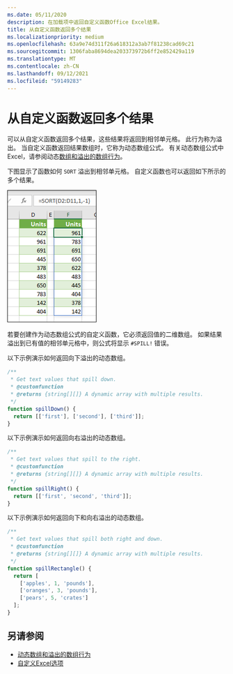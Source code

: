 ```yaml
---
ms.date: 05/11/2020
description: 在加载项中返回自定义函数Office Excel结果。
title: 从自定义函数返回多个结果
ms.localizationpriority: medium
ms.openlocfilehash: 63a9e74d311f26a618312a3ab7f81238cad69c21
ms.sourcegitcommit: 1306faba8694dea203373972b6ff2e852429a119
ms.translationtype: MT
ms.contentlocale: zh-CN
ms.lasthandoff: 09/12/2021
ms.locfileid: "59149283"
---
```

# <a name="return-multiple-results-from-your-custom-function"></a>从自定义函数返回多个结果

可以从自定义函数返回多个结果，这些结果将返回到相邻单元格。 此行为称为溢出。 当自定义函数返回结果数组时，它称为动态数组公式。 有关动态数组公式中Excel，请参阅动态[数组和溢出的数组行为](https://support.microsoft.com/office/205c6b06-03ba-4151-89a1-87a7eb36e531)。

下图显示了函数如何 `SORT` 溢出到相邻单元格。 自定义函数也可以返回如下所示的多个结果。

![显示多个结果到多个单元格的"SORT"函数的屏幕截图。](../images/dynamic-array-spill.png)

若要创建作为动态数组公式的自定义函数，它必须返回值的二维数组。 如果结果溢出到已有值的相邻单元格中，则公式将显示 `#SPILL!` 错误。

以下示例演示如何返回向下溢出的动态数组。

```javascript
/**
 * Get text values that spill down.
 * @customfunction
 * @returns {string[][]} A dynamic array with multiple results.
 */
function spillDown() {
  return [['first'], ['second'], ['third']];
}
```

以下示例演示如何返回向右溢出的动态数组。 

```javascript
/**
 * Get text values that spill to the right.
 * @customfunction
 * @returns {string[][]} A dynamic array with multiple results.
 */
function spillRight() {
  return [['first', 'second', 'third']];
}
```

以下示例演示如何返回向下和向右溢出的动态数组。

```javascript
/**
 * Get text values that spill both right and down.
 * @customfunction
 * @returns {string[][]} A dynamic array with multiple results.
 */
function spillRectangle() {
  return [
    ['apples', 1, 'pounds'],
    ['oranges', 3, 'pounds'],
    ['pears', 5, 'crates']
  ];
}
```

## <a name="see-also"></a>另请参阅

- [动态数组和溢出的数组行为](https://support.microsoft.com/office/205c6b06-03ba-4151-89a1-87a7eb36e531)
- [自定义Excel选项](custom-functions-parameter-options.md)